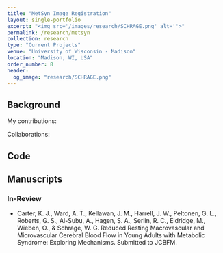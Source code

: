 ```yaml
---
title: "MetSyn Image Registration"
layout: single-portfolio
excerpt: "<img src='/images/research/SCHRAGE.png' alt=''>"
permalink: /research/metsyn
collection: research
type: "Current Projects"
venue: "University of Wisconsin - Madison"
location: "Madison, WI, USA"
order_number: 8
header: 
  og_image: "research/SCHRAGE.png"
---
```


Background
------

My contributions: 

Collaborations: 

Code
------

Manuscripts
------
### In-Review
* Carter, K. J., Ward, A. T., Kellawan, J. M., Harrell, J. W., Peltonen, G. L., Roberts, G. S., Al-Subu, A., Hagen, S. A., Serlin, R. C., Eldridge, M., Wieben, O., & Schrage, W. G. Reduced Resting Macrovascular and Microvascular Cerebral Blood Flow in Young Adults with Metabolic Syndrome: Exploring Mechanisms. Submitted to JCBFM.
